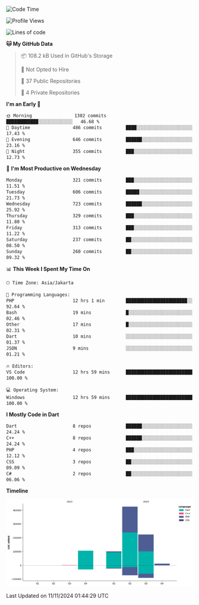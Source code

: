 <!--START_SECTION:waka-->
![Code Time](http://img.shields.io/badge/Code%20Time-266%20hrs%2014%20mins-blue)

![Profile Views](http://img.shields.io/badge/Profile%20Views-1-blue)

![Lines of code](https://img.shields.io/badge/From%20Hello%20World%20I%27ve%20Written-865.6%20thousand%20lines%20of%20code-blue)

**🐱 My GitHub Data** 

> 📦 108.2 kB Used in GitHub's Storage 
 > 
> 🚫 Not Opted to Hire
 > 
> 📜 37 Public Repositories 
 > 
> 🔑 4 Private Repositories 
 > 
**I'm an Early 🐤** 

```text
🌞 Morning                1302 commits        ████████████░░░░░░░░░░░░░   46.68 % 
🌆 Daytime                486 commits         ████░░░░░░░░░░░░░░░░░░░░░   17.43 % 
🌃 Evening                646 commits         ██████░░░░░░░░░░░░░░░░░░░   23.16 % 
🌙 Night                  355 commits         ███░░░░░░░░░░░░░░░░░░░░░░   12.73 % 
```
📅 **I'm Most Productive on Wednesday** 

```text
Monday                   321 commits         ███░░░░░░░░░░░░░░░░░░░░░░   11.51 % 
Tuesday                  606 commits         █████░░░░░░░░░░░░░░░░░░░░   21.73 % 
Wednesday                723 commits         ██████░░░░░░░░░░░░░░░░░░░   25.92 % 
Thursday                 329 commits         ███░░░░░░░░░░░░░░░░░░░░░░   11.80 % 
Friday                   313 commits         ███░░░░░░░░░░░░░░░░░░░░░░   11.22 % 
Saturday                 237 commits         ██░░░░░░░░░░░░░░░░░░░░░░░   08.50 % 
Sunday                   260 commits         ██░░░░░░░░░░░░░░░░░░░░░░░   09.32 % 
```


📊 **This Week I Spent My Time On** 

```text
🕑︎ Time Zone: Asia/Jakarta

💬 Programming Languages: 
PHP                      12 hrs 1 min        ███████████████████████░░   92.64 % 
Bash                     19 mins             █░░░░░░░░░░░░░░░░░░░░░░░░   02.46 % 
Other                    17 mins             █░░░░░░░░░░░░░░░░░░░░░░░░   02.31 % 
Dart                     10 mins             ░░░░░░░░░░░░░░░░░░░░░░░░░   01.37 % 
JSON                     9 mins              ░░░░░░░░░░░░░░░░░░░░░░░░░   01.21 % 

🔥 Editors: 
VS Code                  12 hrs 59 mins      █████████████████████████   100.00 % 

💻 Operating System: 
Windows                  12 hrs 59 mins      █████████████████████████   100.00 % 
```

**I Mostly Code in Dart** 

```text
Dart                     8 repos             ██████░░░░░░░░░░░░░░░░░░░   24.24 % 
C++                      8 repos             ██████░░░░░░░░░░░░░░░░░░░   24.24 % 
PHP                      4 repos             ███░░░░░░░░░░░░░░░░░░░░░░   12.12 % 
CSS                      3 repos             ██░░░░░░░░░░░░░░░░░░░░░░░   09.09 % 
C#                       2 repos             ██░░░░░░░░░░░░░░░░░░░░░░░   06.06 % 
```



**Timeline**

![Lines of Code chart](https://raw.githubusercontent.com/PradiptaAhmad/PradiptaAhmad/main/assets/bar_graph.png)


 Last Updated on 11/11/2024 01:44:29 UTC
<!--END_SECTION:waka-->
